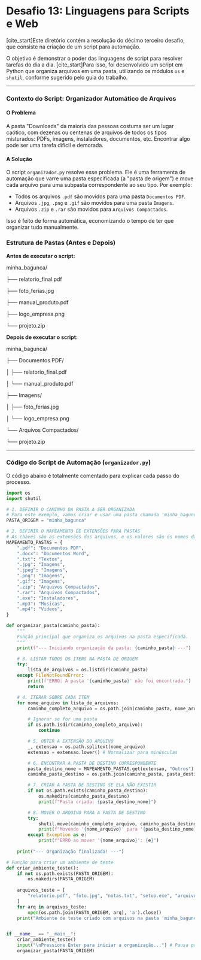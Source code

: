 # Desafio 13: Linguagens para Scripts e Web

[cite_start]Este diretório contém a resolução do décimo terceiro desafio, que consiste na criação de um script para automação.

O objetivo é demonstrar o poder das linguagens de script para resolver tarefas do dia a dia. [cite_start]Para isso, foi desenvolvido um script em Python que organiza arquivos em uma pasta, utilizando os módulos `os` e `shutil`, conforme sugerido pelo guia do trabalho.

---

### Contexto do Script: Organizador Automático de Arquivos

#### O Problema
A pasta "Downloads" da maioria das pessoas costuma ser um lugar caótico, com dezenas ou centenas de arquivos de todos os tipos misturados: PDFs, imagens, instaladores, documentos, etc. Encontrar algo pode ser uma tarefa difícil e demorada.

#### A Solução
O script `organizador.py` resolve esse problema. Ele é uma ferramenta de automação que varre uma pasta especificada (a "pasta de origem") e move cada arquivo para uma subpasta correspondente ao seu tipo. Por exemplo:
* Todos os arquivos `.pdf` são movidos para uma pasta `Documentos PDF`.
* Arquivos `.jpg`, `.png` e `.gif` são movidos para uma pasta `Imagens`.
* Arquivos `.zip` e `.rar` são movidos para `Arquivos Compactados`.

Isso é feito de forma automática, economizando o tempo de ter que organizar tudo manualmente.

### Estrutura de Pastas (Antes e Depois)

**Antes de executar o script:**

minha_bagunca/

├── relatorio_final.pdf

├── foto_ferias.jpg

├── manual_produto.pdf

├── logo_empresa.png

└── projeto.zip

**Depois de executar o script:**

minha_bagunca/

├── Documentos PDF/

│   ├── relatorio_final.pdf

│   └── manual_produto.pdf

├── Imagens/

│   ├── foto_ferias.jpg

│   └── logo_empresa.png

└── Arquivos Compactados/

└── projeto.zip

---

### Código do Script de Automação (`organizador.py`)

O código abaixo é totalmente comentado para explicar cada passo do processo.

```python
import os
import shutil

# 1. DEFINIR O CAMINHO DA PASTA A SER ORGANIZADA
# Para este exemplo, vamos criar e usar uma pasta chamada 'minha_bagunca'
PASTA_ORIGEM = "minha_bagunca"

# 2. DEFINIR O MAPEAMENTO DE EXTENSÕES PARA PASTAS
# As chaves são as extensões dos arquivos, e os valores são os nomes das pastas de destino.
MAPEAMENTO_PASTAS = {
    ".pdf": "Documentos PDF",
    ".docx": "Documentos Word",
    ".txt": "Textos",
    ".jpg": "Imagens",
    ".jpeg": "Imagens",
    ".png": "Imagens",
    ".gif": "Imagens",
    ".zip": "Arquivos Compactados",
    ".rar": "Arquivos Compactados",
    ".exe": "Instaladores",
    ".mp3": "Musicas",
    ".mp4": "Videos",
}

def organizar_pasta(caminho_pasta):
    """
    Função principal que organiza os arquivos na pasta especificada.
    """
    print(f"--- Iniciando organização da pasta: {caminho_pasta} ---")

    # 3. LISTAR TODOS OS ITENS NA PASTA DE ORIGEM
    try:
        lista_de_arquivos = os.listdir(caminho_pasta)
    except FileNotFoundError:
        print(f"ERRO: A pasta '{caminho_pasta}' não foi encontrada.")
        return

    # 4. ITERAR SOBRE CADA ITEM
    for nome_arquivo in lista_de_arquivos:
        caminho_completo_arquivo = os.path.join(caminho_pasta, nome_arquivo)

        # Ignorar se for uma pasta
        if os.path.isdir(caminho_completo_arquivo):
            continue

        # 5. OBTER A EXTENSÃO DO ARQUIVO
        _, extensao = os.path.splitext(nome_arquivo)
        extensao = extensao.lower() # Normalizar para minúsculas

        # 6. ENCONTRAR A PASTA DE DESTINO CORRESPONDENTE
        pasta_destino_nome = MAPEAMENTO_PASTAS.get(extensao, "Outros")
        caminho_pasta_destino = os.path.join(caminho_pasta, pasta_destino_nome)

        # 7. CRIAR A PASTA DE DESTINO SE ELA NÃO EXISTIR
        if not os.path.exists(caminho_pasta_destino):
            os.makedirs(caminho_pasta_destino)
            print(f"Pasta criada: {pasta_destino_nome}")

        # 8. MOVER O ARQUIVO PARA A PASTA DE DESTINO
        try:
            shutil.move(caminho_completo_arquivo, caminho_pasta_destino)
            print(f"Movendo '{nome_arquivo}' para '{pasta_destino_nome}'")
        except Exception as e:
            print(f"ERRO ao mover '{nome_arquivo}': {e}")
            
    print("--- Organização finalizada! ---")

# Função para criar um ambiente de teste
def criar_ambiente_teste():
    if not os.path.exists(PASTA_ORIGEM):
        os.makedirs(PASTA_ORIGEM)
    
    arquivos_teste = [
        "relatorio.pdf", "foto.jpg", "notas.txt", "setup.exe", "arquivo.zip"
    ]
    for arq in arquivos_teste:
        open(os.path.join(PASTA_ORIGEM, arq), 'a').close()
    print("Ambiente de teste criado com arquivos na pasta 'minha_bagunca'.")


if __name__ == "__main__":
    criar_ambiente_teste()
    input("\nPressione Enter para iniciar a organização...") # Pausa para o usuário ver
    organizar_pasta(PASTA_ORIGEM)
```
